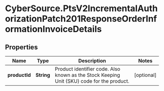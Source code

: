 # CyberSource.PtsV2IncrementalAuthorizationPatch201ResponseOrderInformationInvoiceDetails

## Properties
Name | Type | Description | Notes
------------ | ------------- | ------------- | -------------
**productId** | **String** | Product identifier code. Also known as the Stock Keeping Unit (SKU) code for the product.  | [optional] 


